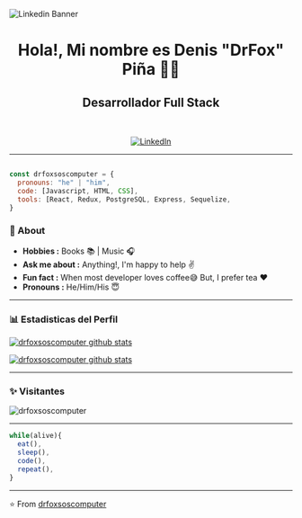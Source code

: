 ![Linkedin Banner](https://github.com/drfoxsoscomputer/drfoxsoscomputer/assets/73865181/62f53669-cb4f-4735-825d-70dea6437ea1)
<h1 align="center"> Hola!, Mi nombre es Denis "DrFox" Piña 👨‍💻 </h1>

<h2 align="center">  Desarrollador Full Stack </h2> <br>

<p align="center"> 
<a href="https://www.linkedin.com/in/denis-drfox/"><img alt="LinkedIn" src="https://img.shields.io/badge/Denis_Drfox_Piña-blue?style=flat-square&logo=Linkedin&logoColor=white&link=https://www.linkedin.com/in/denis-drfox/"></a>
</p>

---------------------------------------------------------------------------------------------------------------------------------------------------------------------------------
```js

const drfoxsoscomputer = {
  pronouns: "he" | "him",
  code: [Javascript, HTML, CSS],
  tools: [React, Redux, PostgreSQL, Express, Sequelize,
}
```


### 🤔 About
-  **Hobbies :** Books :books: | Music :headphones:
-  **Ask me about :** Anything!, I'm happy to help :v:
-  **Fun fact :** When most developer loves coffee:sweat_smile: But, I prefer tea :heart: 
-  **Pronouns :** He/Him/His :innocent:

---------------------------------------------------------------------------------------------------------------------------------------------------------------------------------

### 📊 Estadisticas del Perfil

[![drfoxsoscomputer github stats](https://github-readme-stats.vercel.app/api?username=drfoxsoscomputer&show_icons=true&title_color=fff&icon_color=79ff97&text_color=9f9f9f&bg_color=151515)](https://github.com/drfoxsoscomputer/github-readme-stats)

[![drfoxsoscomputer github stats](https://github-readme-stats.vercel.app/api/top-langs/?username=drfoxsoscomputer&show_icons=true&title_color=fff&icon_color=79ff97&text_color=9f9f9f&bg_color=151515)](https://github.com/drfoxsoscomputer/github-readme-stats)

---------------------------------------------------------------------------------------------------------------------------------------------------------------------------------

### ✨ Visitantes 

<p align="left"> <img src="https://komarev.com/ghpvc/?username=drfoxsoscomputer" alt="drfoxsoscomputer" /> </p>

---------------------------------------------------------------------------------------------------------------------------------------------------------------------------------
```js
while(alive){
  eat(),
  sleep(),
  code(),
  repeat(),
}
```
---------------------------------------------------------------------------------------------------------------------------------------------------------------------------------

⭐️ From [drfoxsoscomputer](http://www.github.com/drfoxsoscomputer)
